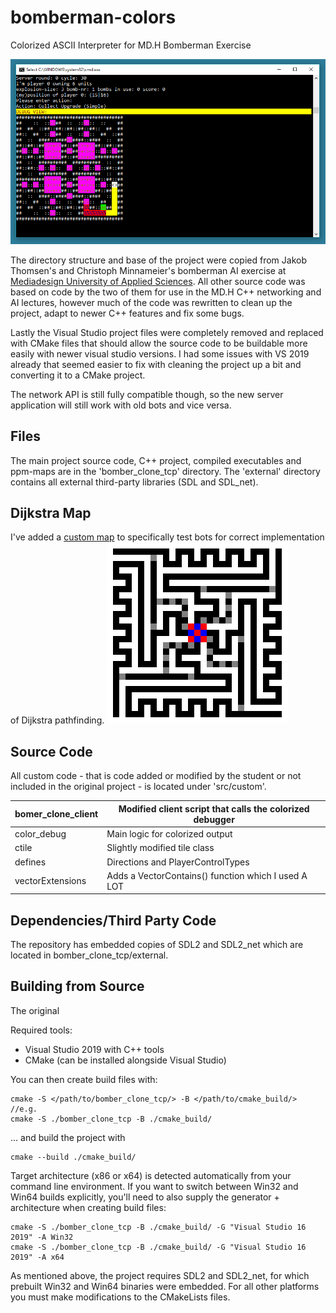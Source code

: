 # bomberman-colors
Colorized ASCII Interpreter for MD.H Bomberman Exercise

![](screenshot.png)

The directory structure and base of the project were copied from Jakob Thomsen's and Christoph Minnameier's
bomberman AI exercise at [Mediadesign University of Applied Sciences](http://www.mediadesign.de/).
All other source code was based on code by the two of them for use in the MD.H C++ networking and AI lectures,
however much of the code was rewritten to clean up the project, adapt to newer C++ features and fix some bugs.

Lastly the Visual Studio project files were completely removed and replaced with CMake files that should allow
the source code to be buildable more easily with newer visual studio versions. I had some issues with VS 2019
already that seemed easier to fix with cleaning the project up a bit and converting it to a CMake project.

The network API is still fully compatible though, so the new server application will still work with old bots and vice versa.

## Files

The main project source code, C++ project, compiled executables and ppm-maps are in the 'bomber_clone_tcp' directory.
The 'external' directory contains all external third-party libraries (SDL and SDL_net).

## Dijkstra Map
I've added a [custom map](bomber_clone_tcp/dat/dijkstra.ppm) to specifically test bots for correct
implementation of Dijkstra pathfinding.
![](bomber_clone_tcp/dat/dijkstra.png)

## Source Code
All custom code - that is code added or modified by the student or not included in the original
project - is located under 'src/custom'.

| bomer_clone_client | Modified client script that calls the colorized debugger |
|--------------------|----------------------------------------------------------|
| color_debug        | Main logic for colorized output                          |
| ctile              | Slightly modified tile class                             |
| defines            | Directions and PlayerControlTypes                        |
| vectorExtensions   | Adds a VectorContains() function which I used A LOT      |

## Dependencies/Third Party Code
The repository has embedded copies of SDL2 and SDL2_net which are located in bomber_clone_tcp/external.

## Building from Source
The original 

Required tools:
* Visual Studio 2019 with C++ tools
* CMake (can be installed alongside Visual Studio)

You can then create build files with:
```
cmake -S </path/to/bomber_clone_tcp/> -B </path/to/cmake_build/>
//e.g.
cmake -S ./bomber_clone_tcp -B ./cmake_build/
```
... and build the project with
```
cmake --build ./cmake_build/
```
Target architecture (x86 or x64) is detected automatically from your command line environment.
If you want to switch between Win32 and Win64 builds explicitly, you'll need to also supply the generator + architecture when creating build files:
```
cmake -S ./bomber_clone_tcp -B ./cmake_build/ -G "Visual Studio 16 2019" -A Win32
cmake -S ./bomber_clone_tcp -B ./cmake_build/ -G "Visual Studio 16 2019" -A x64
```

As mentioned above, the project requires SDL2 and SDL2_net, for which prebuilt Win32 and Win64 binaries were embedded.
For all other platforms you must make modifications to the CMakeLists files.
